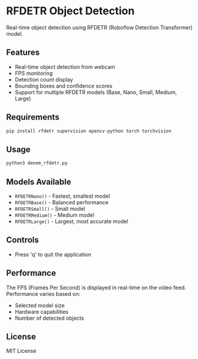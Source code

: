 # RFDETR Object Detection

Real-time object detection using RFDETR (Roboflow Detection Transformer) model.

## Features

- Real-time object detection from webcam
- FPS monitoring
- Detection count display
- Bounding boxes and confidence scores
- Support for multiple RFDETR models (Base, Nano, Small, Medium, Large)

## Requirements

```bash
pip install rfdetr supervision opencv-python torch torchvision
```

## Usage

```bash
python3 denem_rfdetr.py
```

## Models Available

- `RFDETRNano()` - Fastest, smallest model
- `RFDETRBase()` - Balanced performance
- `RFDETRSmall()` - Small model
- `RFDETRMedium()` - Medium model  
- `RFDETRLarge()` - Largest, most accurate model

## Controls

- Press 'q' to quit the application

## Performance

The FPS (Frames Per Second) is displayed in real-time on the video feed. Performance varies based on:
- Selected model size
- Hardware capabilities
- Number of detected objects

## License

MIT License
